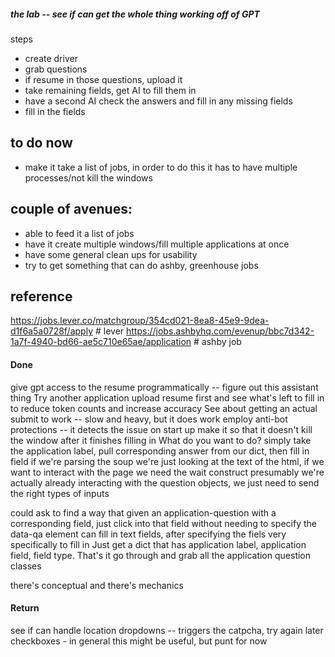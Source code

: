

##### the lab -- see if can get the whole thing working off of GPT

steps
* create driver
* grab questions
* if resume in those questions, upload it
* take remaining fields, get AI to fill them in
* have a second AI check the answers and fill in any missing fields
* fill in the fields

## to do now 

* make it take a list of jobs, in order to do this it has to have multiple processes/not kill the windows

## couple of avenues:

* able to feed it a list of jobs
* have it create multiple windows/fill multiple applications at once
* have some general clean ups for usability
* try to get something that can do ashby, greenhouse jobs

## reference


https://jobs.lever.co/matchgroup/354cd021-8ea8-45e9-9dea-d1f6a5a0728f/apply # lever
https://jobs.ashbyhq.com/evenup/bbc7d342-1a7f-4940-bd66-ae5c710e65ae/application # ashby job

#### Done
give gpt access to the resume programmatically -- figure out this assistant thing
Try another application 
upload resume first and see what's left to fill in to reduce token counts and increase accuracy
See about getting an actual submit to work -- slow and heavy, but it does work
    employ anti-bot protections -- it detects the issue on start up
make it so that it doesn't kill the window after it finishes filling in
What do you want to do? simply take the application label, pull corresponding answer from our dict, then fill in field
if we're parsing the soup we're just looking at the text of the html, if we want to interact with the page we need the wait construct presumably
we're actually already interacting with the question objects, we just need to send the right types of inputs 

could ask to find a way that given an application-question with a corresponding field, just click into that field without needing to specify the data-qa element
can fill in text fields, after specifying the fiels very specifically to fill in
Just get a dict that has application label, application field, field type. That's it
go through and grab all the application question classes

there's conceptual and there's mechanics

#### Return

see if can handle location dropdowns -- triggers the catpcha, try again later
checkboxes - in general this might be useful, but punt for now
